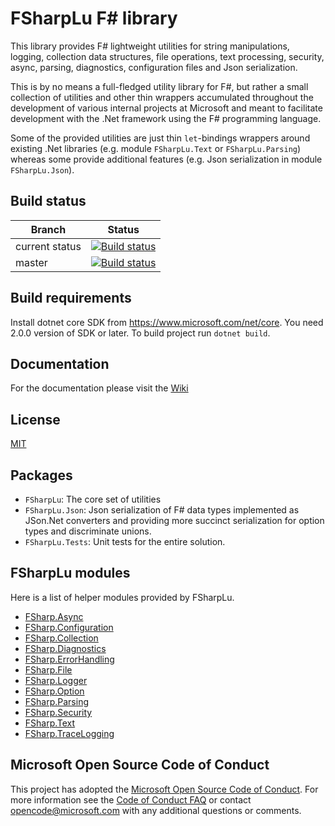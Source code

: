 # FSharpLu F# library

This library provides F# lightweight utilities for string manipulations, logging, collection data structures, file operations, text processing, security, async, parsing, diagnostics, configuration files and Json serialization.

This is by no means a full-fledged utility library for F#, but rather a small collection of utilities and other thin wrappers accumulated throughout the development of various internal projects at Microsoft and meant to facilitate development with the .Net framework using the F# programming language.

Some of the provided utilities are just thin `let`-bindings wrappers around existing .Net libraries (e.g. module `FSharpLu.Text` or `FSharpLu.Parsing`) whereas some provide additional features (e.g. Json serialization in module `FSharpLu.Json`).


## Build status

| Branch | Status |
|--------|--------|
| current status | [![Build status](https://ci.appveyor.com/api/projects/status/y2lrc49c0lxprg77?svg=true)](https://ci.appveyor.com/project/blumu/fsharplu) |
|master | [![Build status](https://ci.appveyor.com/api/projects/status/y2lrc49c0lxprg77/branch/master?svg=true)](https://ci.appveyor.com/project/blumu/fsharplu/branch/master) |

## Build requirements

Install dotnet core SDK from https://www.microsoft.com/net/core. You need 2.0.0 version of SDK or later. To build project run `dotnet build`.

## Documentation

For the documentation please visit the [Wiki](https://github.com/Microsoft/fsharplu/wiki)

## License

[MIT](LICENSE.MD)

## Packages

- `FSharpLu`: The core set of utilities
- `FSharpLu.Json`: Json serialization of F# data types implemented as JSon.Net converters and providing more succinct serialization for option types and discriminate unions.
- `FSharpLu.Tests`: Unit tests for the entire solution.

## FSharpLu modules

Here is a list of helper modules provided by FSharpLu. 
- [FSharp.Async](FSharpLu/Async.fs)
- [FSharp.Configuration](FSharpLu/Configuration.fs)
- [FSharp.Collection](FSharpLu/Collections.fs)
- [FSharp.Diagnostics](FSharpLu/Diagnostics.fs)
- [FSharp.ErrorHandling](FSharpLu/ErrorHandling.fs)
- [FSharp.File](FSharpLu/File.fs)
- [FSharp.Logger](FSharpLu/Logger.fs)
- [FSharp.Option](FSharpLu/Option.fs)
- [FSharp.Parsing](FSharpLu/Parsing.fs)
- [FSharp.Security](FSharpLu/Security.fs)
- [FSharp.Text](FSharpLu/Text.fs)
- [FSharp.TraceLogging](FSharpLu/TraceLogging.fs)



## Microsoft Open Source Code of Conduct

This project has adopted the [Microsoft Open Source Code of Conduct](https://opensource.microsoft.com/codeofconduct/). For more information see the [Code of Conduct FAQ](https://opensource.microsoft.com/codeofconduct/faq/) or contact [opencode@microsoft.com](mailto:opencode@microsoft.com) with any additional questions or comments.
